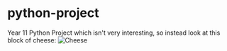 # python-project
Year 11 Python Project which isn't very interesting,
so instead look at this block of cheese: ![Cheese](https://commons.wikimedia.org/wiki/File:Maasdam-cheese.jpg)
